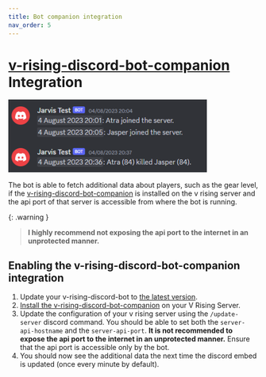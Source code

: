 ```yaml
---
title: Bot companion integration
nav_order: 5
---
```


# [v-rising-discord-bot-companion](https://github.com/DarkAtra/v-rising-discord-bot-companion) Integration

<img alt="Companion Preview" src="assets/companion-preview.png" width="400"/>

The bot is able to fetch additional data about players, such as the gear level, if
the [v-rising-discord-bot-companion](https://github.com/DarkAtra/v-rising-discord-bot-companion) is installed on the v rising server and the api port of that
server is accessible from where the bot is running.

{: .warning }
> **I highly recommend not exposing the api port to the internet in an unprotected manner.**

## Enabling the v-rising-discord-bot-companion integration

1. Update your v-rising-discord-bot to [the latest version](https://github.com/DarkAtra/v-rising-discord-bot/releases).
2. [Install the v-rising-discord-bot-companion](https://github.com/DarkAtra/v-rising-discord-bot-companion#installing-this-bepinex-plugin-on-your-v-rising-server)
   on your V Rising Server.
3. Update the configuration of your v rising server using the `/update-server` discord command. You should be able to set both the `server-api-hostname` and
   the `server-api-port`. **It is not recommended to expose the api port to the internet in an unprotected manner.** Ensure that the api port is accessible only
   by the bot.
4. You should now see the additional data the next time the discord embed is updated (once every minute by default).
